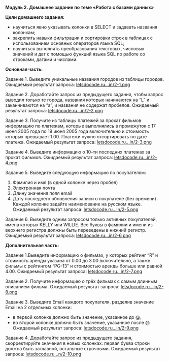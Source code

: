 ﻿**Модуль 2. Домашнее задание по теме «Работа с базами данных»**

**Цели домашнего задания:**

- научиться явно указывать колонки в SELECT и задавать названия колонкам;
- закрепить навыки фильтрации и сортировки строк в таблицах с использованием основных операторов языка SQL;
- научиться выполнять преобразования текстовых, числовых значений и дат с помощью функций языка SQL по работе со строками, датами и числами.

**Основная часть:**

Задание 1. Выведите уникальные названия городов из таблицы городов.
Ожидаемый результат запроса: [letsdocode.ru...in/2-1.png](https://letsdocode.ru/sql-main/2-1.png)

Задание 2. Доработайте запрос из предыдущего задания, чтобы запрос выводил только те города, названия которых начинаются на “L” и заканчиваются на “a”, и названия не содержат пробелов.
Ожидаемый результат запроса: [letsdocode.ru...in/2-2.png](https://letsdocode.ru/sql-main/2-2.png)

Задание 3. Получите из таблицы платежей за прокат фильмов информацию по платежам, которые выполнялись в промежуток с 17 июня 2005 года по 19 июня 2005 года включительно и стоимость которых превышает 1.00. Платежи нужно отсортировать по дате платежа.
Ожидаемый результат запроса: [letsdocode.ru...in/2-3.png](https://letsdocode.ru/sql-main/2-3.png)

Задание 4. Выведите информацию о 10-ти последних платежах за прокат фильмов.
Ожидаемый результат запроса: [letsdocode.ru...in/2-4.png](https://letsdocode.ru/sql-main/2-4.png)

Задание 5. Выведите следующую информацию по покупателям:

1. Фамилия и имя (в одной колонке через пробел)
1. Электронная почта
1. Длину значения поля email
1. Дату последнего обновления записи о покупателе (без времени)
   Каждой колонке задайте наименование на русском языке.
   Ожидаемый результат запроса: [letsdocode.ru...in/2-5.png](https://letsdocode.ru/sql-main/2-5.png)

Задание 6. Выведите одним запросом только активных покупателей, имена которых KELLY или WILLIE. Все буквы в фамилии и имени из верхнего регистра должны быть переведены в нижний регистр.
Ожидаемый результат запроса: [letsdocode.ru...in/2-6.png](https://letsdocode.ru/sql-main/2-6.png)

**Дополнительная часть:**

Задание 1.Выведите информацию о фильмах, у которых рейтинг “R” и стоимость аренды указана от 0.00 до 3.00 включительно, а также фильмы c рейтингом “PG-13” и стоимостью аренды больше или равной 4.00.
Ожидаемый результат запроса: [letsdocode.ru...in/2-7.png](https://letsdocode.ru/sql-main/2-7.png)

Задание 2. Получите информацию о трёх фильмах с самым длинным описанием фильма.
Ожидаемый результат запроса: [letsdocode.ru...in/2-8.png](https://letsdocode.ru/sql-main/2-8.png)

Задание 3. Выведите Email каждого покупателя, разделив значение Email на 2 отдельных колонки:

- в первой колонке должно быть значение, указанное до @,
- во второй колонке должно быть значение, указанное после @.
  Ожидаемый результат запроса: [letsdocode.ru...in/2-9.png](https://letsdocode.ru/sql-main/2-9.png)

Задание 4. Доработайте запрос из предыдущего задания, скорректируйте значения в новых колонках: первая буква строки должна быть заглавной, остальные строчными.
Ожидаемый результат запроса: [letsdocode.ru...n/2-10.png](https://letsdocode.ru/sql-main/2-10.png)

